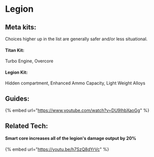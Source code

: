 # Legion

## Meta kits:

Choices higher up in the list are generally safer and/or less situational.

#### Titan Kit:

Turbo Engine, Overcore

#### Legion Kit:

Hidden compartment, Enhanced Ammo Capacity, Light Weight Alloys

## Guides:&#x20;

{% embed url="https://www.youtube.com/watch?v=DU9IhbXaoGg" %}

## Related Tech:

#### Smart core increases all of the legion's damage output by 20%

{% embed url="https://youtu.be/h7SzQ8dYrVc" %}
